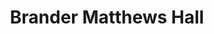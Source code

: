 ---
_date: circa 1940
derivativo_link: https://derivativo-2.library.columbia.edu/iiif/2/cul:xsj3tx969x/
dlc_link: https://dlc.library.columbia.edu/catalog/cul:fbg79cnpk7
format: photographs
iiif_json: https://derivativo-2.library.columbia.edu/iiif/2/cul:xsj3tx969x/info.json
name: Gottscho, Samuel H. (Samuel Herman), 1875-1971
native_jpg: https://derivativo-2.library.columbia.edu/iiif/2/cul:xsj3tx969x/full/!768,768/0/native.jpg
shelf_location: Morningside, Brander Matthews Hall, MS 162
subjects: College buildings; Columbia University
summary: 
title: Brander Matthews Hall
layout: photo-page
---